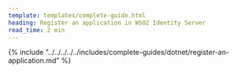 ```yaml
---
template: templates/complete-guide.html
heading: Register an application in WSO2 Identity Server
read_time: 2 min
---
```


{% include "../../../../../includes/complete-guides/dotnet/register-an-application.md" %}
